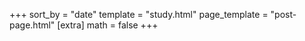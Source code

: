 +++
sort_by = "date"
template = "study.html"
page_template = "post-page.html"
[extra]
math = false
+++
